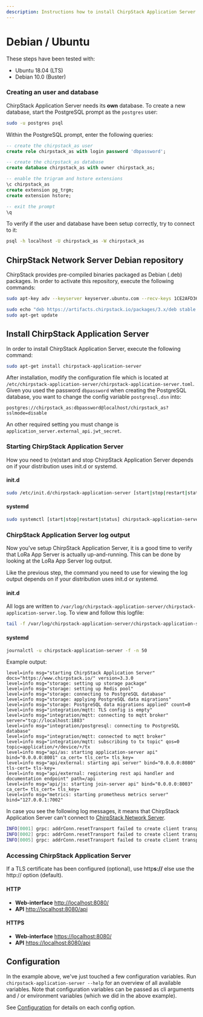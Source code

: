 ```yaml
---
description: Instructions how to install ChirpStack Application Server on a Debian or Ubuntu based Linux installation.
---
```


# Debian / Ubuntu

These steps have been tested with:

* Ubuntu 18.04 (LTS)
* Debian 10.0 (Buster)

### Creating an user and database

ChirpStack Application Server needs its **own** database. To create a new database,
start the PostgreSQL prompt as the `postgres` user:

```bash
sudo -u postgres psql
```

Within the PostgreSQL prompt, enter the following queries:

```sql
-- create the chirpstack_as user
create role chirpstack_as with login password 'dbpassword';

-- create the chirpstack_as database
create database chirpstack_as with owner chirpstack_as;

-- enable the trigram and hstore extensions
\c chirpstack_as
create extension pg_trgm;
create extension hstore;

-- exit the prompt
\q
```

To verify if the user and database have been setup correctly, try to connect
to it:

```bash
psql -h localhost -U chirpstack_as -W chirpstack_as
```

## ChirpStack Network Server Debian repository

ChirpStack provides pre-compiled binaries packaged as Debian (.deb)
packages. In order to activate this repository, execute the following
commands:

```bash
sudo apt-key adv --keyserver keyserver.ubuntu.com --recv-keys 1CE2AFD36DBCCA00

sudo echo "deb https://artifacts.chirpstack.io/packages/3.x/deb stable main" | sudo tee /etc/apt/sources.list.d/chirpstack.list
sudo apt-get update
```

## Install ChirpStack Application Server

In order to install ChirpStack Application Server, execute the following command:

```bash
sudo apt-get install chirpstack-application-server
```

After installation, modify the configuration file which is located at
`/etc/chirpstack-application-server/chirpstack-application-server.toml`. Given you used the password `dbpassword` when
creating the PostgreSQL database, you want to change the config variable
`postgresql.dsn` into:

`postgres://chirpstack_as:dbpassword@localhost/chirpstack_as?sslmode=disable`

An other required setting you must change is `application_server.external_api.jwt_secret`.

### Starting ChirpStack Application Server

How you need to (re)start and stop ChirpStack Application Server depends on if your
distribution uses init.d or systemd.

#### init.d

```bash
sudo /etc/init.d/chirpstack-application-server [start|stop|restart|status]
```

#### systemd

```bash
sudo systemctl [start|stop|restart|status] chirpstack-application-server
```

### ChirpStack Application Server log output

Now you've setup ChirpStack Application Server, it is a good time to verify that LoRa App
Server is actually up-and-running. This can be done by looking at the LoRa
App Server log output.

Like the previous step, the command you need to use for viewing the
log output depends on if your distribution uses init.d or systemd.

#### init.d

All logs are written to `/var/log/chirpstack-application-server/chirpstack-application-server.log`.
To view and follow this logfile:

```bash
tail -f /var/log/chirpstack-application-server/chirpstack-application-server.log
```

#### systemd

```bash
journalctl -u chirpstack-application-server -f -n 50
```

Example output:

```text
level=info msg="starting ChirpStack Application Server" docs="https://www.chirpstack.io/" version=3.3.0
level=info msg="storage: setting up storage package"
level=info msg="storage: setting up Redis pool"
level=info msg="storage: connecting to PostgreSQL database"
level=info msg="storage: applying PostgreSQL data migrations"
level=info msg="storage: PostgreSQL data migrations applied" count=0
level=info msg="integration/mqtt: TLS config is empty"
level=info msg="integration/mqtt: connecting to mqtt broker" server="tcp://localhost:1883"
level=info msg="integration/postgresql: connecting to PostgreSQL database"
level=info msg="integration/mqtt: connected to mqtt broker"
level=info msg="integration/mqtt: subscribing to tx topic" qos=0 topic=application/+/device/+/tx
level=info msg="api/as: starting application-server api" bind="0.0.0.0:8001" ca_cert= tls_cert= tls_key=
level=info msg="api/external: starting api server" bind="0.0.0.0:8080" tls-cert= tls-key=
level=info msg="api/external: registering rest api handler and documentation endpoint" path=/api
level=info msg="api/js: starting join-server api" bind="0.0.0.0:8003" ca_cert= tls_cert= tls_key=
level=info msg="metrics: starting prometheus metrics server" bind="127.0.0.1:7002"
```

In case you see the following log messages, it means that ChirpStack Application Server
can't connect to [ChirpStack Network Server](https://www.chirpstack.io/network-server/).

```bash
INFO[0001] grpc: addrConn.resetTransport failed to create client transport: connection error: desc = "transport: dial tcp 127.0.0.1:8000: getsockopt: connection refused"; Reconnecting to {"127.0.0.1:8000" <nil>}
INFO[0002] grpc: addrConn.resetTransport failed to create client transport: connection error: desc = "transport: dial tcp 127.0.0.1:8000: getsockopt: connection refused"; Reconnecting to {"127.0.0.1:8000" <nil>}
INFO[0005] grpc: addrConn.resetTransport failed to create client transport: connection error: desc = "transport: dial tcp 127.0.0.1:8000: getsockopt: connection refused"; Reconnecting to {"127.0.0.1:8000" <nil>}
```

### Accessing ChirpStack Application Server

If a TLS certificate has been configured (optional), use http**s://**
else use the http:// option (default).

#### HTTP

* **Web-interface** [http://localhost:8080/](http://localhost:8080/)
* **API** [http://localhost:8080/api](http://localhost:8080/api)

#### HTTPS

* **Web-interface** [https://localhost:8080/](https://localhost:8080/)
* **API** [https://localhost:8080/api](https://localhost:8080/api)

## Configuration

In the example above, we've just touched a few configuration variables.
Run `chirpstack-application-server --help` for an overview of all available variables. Note
that configuration variables can be passed as cli arguments and / or environment
variables (which we did in the above example).

See [Configuration](config.md) for details on each config option.

